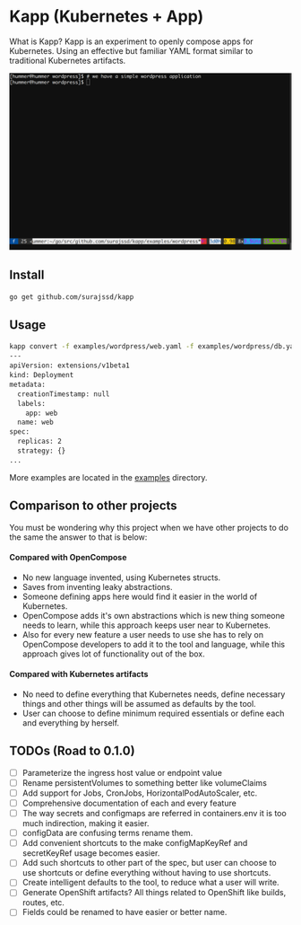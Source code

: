 # Kapp (Kubernetes + App)

What is Kapp? Kapp is an experiment to openly compose apps for Kubernetes. Using an effective but familiar YAML format similar to traditional Kubernetes artifacts.

![gif](./docs/demo.gif)

## Install

```bash
go get github.com/surajssd/kapp
```

## Usage

```sh
kapp convert -f examples/wordpress/web.yaml -f examples/wordpress/db.yaml
---
apiVersion: extensions/v1beta1
kind: Deployment
metadata:
  creationTimestamp: null
  labels:
    app: web
  name: web
spec:
  replicas: 2
  strategy: {}
...
```

More examples are located in the [examples](examples) directory.

## Comparison to other projects

You must be wondering why this project when we have other projects to do the same
the answer to that is below:

#### Compared with OpenCompose

* No new language invented, using Kubernetes structs.
* Saves from inventing leaky abstractions.
* Someone defining apps here would find it easier in the world of Kubernetes.
* OpenCompose adds it's own abstractions which is new thing someone needs to
learn, while this approach keeps user near to Kubernetes.
* Also for every new feature a user needs to use she has to rely on OpenCompose
developers to add it to the tool and language, while this approach gives lot of
functionality out of the box.

#### Compared with Kubernetes artifacts

* No need to define everything that Kubernetes needs, define necessary things
and other things will be assumed as defaults by the tool.
* User can choose to define minimum required essentials or define
each and everything by herself.

## TODOs (Road to 0.1.0)

* [ ] Parameterize the ingress host value or endpoint value
* [ ] Rename persistentVolumes to something better like volumeClaims
* [ ] Add support for Jobs, CronJobs, HorizontalPodAutoScaler, etc.
* [ ] Comprehensive documentation of each and every feature
* [ ] The way secrets and configmaps are referred in containers.env it is too much indirection, making it easier.
* [ ] configData are confusing terms rename them.
* [ ] Add convenient shortcuts to the make configMapKeyRef and secretKeyRef usage becomes easier.
* [ ] Add such shortcuts to other part of the spec, but user can choose to use shortcuts or define everything without having to use shortcuts.
* [ ] Create intelligent defaults to the tool, to reduce what a user will write.
* [ ] Generate OpenShift artifacts? All things related to OpenShift like builds, routes, etc.
* [ ] Fields could be renamed to have easier or better name.

